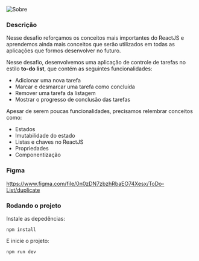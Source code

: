 ![Sobre](https://github.com/daniloamsilva/ignite-reactjs-2023/assets/34426848/56373b02-2595-4f93-8bfa-9a61e790463e)

### Descrição
Nesse desafio reforçamos os conceitos mais importantes do ReactJS e aprendemos ainda mais conceitos que serão utilizados em todas as aplicações que formos desenvolver no futuro.

Nesse desafio, desenvolvemos uma aplicação de controle de tarefas no estilo **to-do list**, que contém as seguintes funcionalidades:

- Adicionar uma nova tarefa
- Marcar e desmarcar uma tarefa como concluída
- Remover uma tarefa da listagem
- Mostrar o progresso de conclusão das tarefas

Apesar de serem poucas funcionalidades, precisamos relembrar conceitos como:

- Estados
- Imutabilidade do estado
- Listas e chaves no ReactJS
- Propriedades
- Componentização

### Figma
https://www.figma.com/file/0n0zDN7zbzhRbaEO74Xesx/ToDo-List/duplicate

### Rodando o projeto
Instale as depedências:
```shell
npm install
```
E inicie o projeto:
```shell
npm run dev
```
